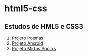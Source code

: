 # html5-css
 <h2>Estudos de HML5 e CSS3</h2> 

<ol> 
   <li> <a href="https://humbertomb1.github.io/html5-css/exercicios/ex019/" target="_blank">Projeto Poemas</a></li>
   <li><a href="https://humbertomb1.github.io/html5-css/exercicios/ex016/Index.html" target="_blank">Projeto Android</a> </li>
   <li> <a href="https://humbertomb1.github.io/html5-css/main/exercicios/ex022/index.html"> Projeto Midias Sociais</a> </li>
</ol>